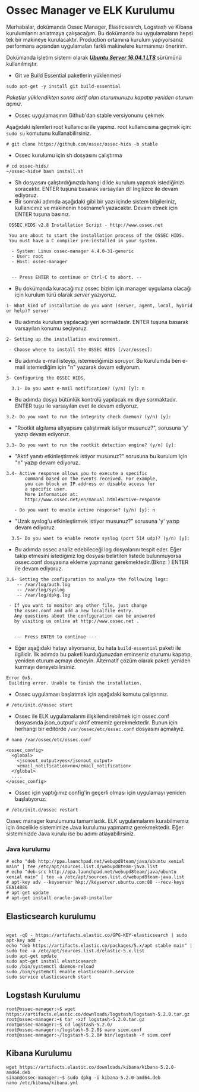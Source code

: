 # Ossec Manager ve ELK Kurulumu

Merhabalar, dokümanda Ossec Manager, Elasticsearch, Logstash ve Kibana kurulumlarını anlatmaya çalışacağım. Bu dokümanda bu uygulamaların hepsi tek bir makineye kurulacaktır. Production ortamına kurulum yapıyorsanız performans açısından uygulamaları farklı makinelere kurmanınızı öneririm.  

Dokümanda işletim sistemi olarak [***Ubuntu Server 16.04.1 LTS***](https://www.ubuntu.com/download/server/thank-you?version=16.04.1&architecture=amd64) sürümünü kullanılmıştır.

* Git ve Build Essential paketlerin yüklenmesi
```
sudo apt-get -y install git build-essential
```
_Paketler yüklendikten sonra aktif olan oturumunuzu kapatıp yeniden oturum açınız._

* Ossec uygulamasının Github'dan stable versiyonunu çekmek

Aşağıdaki işlemleri root kullanıcısı ile yapınız. root kullanıcısına geçmek için: ```sudo su``` komutunu kullanabilirsiniz.

```
# git clone https://github.com/ossec/ossec-hids -b stable
```
* Ossec kurulumu için sh dosyasını çalıştırma

```
# cd ossec-hids/
~/ossec-hids# bash install.sh 
```
* Sh dosyasını çalıştırdığınızda hangi dilde kurulum yapmak istediğinizi soracaktır. ENTER tuşuna basarak varsayılan dil İngilizce ile devam ediyoruz.
* Bir sonraki adımda aşağıdaki gibi bir yazı içinde sistem bilgileriniz, kullanıcınız ve makinenin hostname'i yazacaktır. Devam etmek için ENTER tuşuna basınız.

```
 OSSEC HIDS v2.8 Installation Script - http://www.ossec.net
 
 You are about to start the installation process of the OSSEC HIDS.
 You must have a C compiler pre-installed in your system.
 
  - System: Linux ossec-manager 4.4.0-31-generic
  - User: root
  - Host: ossec-manager


  -- Press ENTER to continue or Ctrl-C to abort. --
```
* Bu dokümanda kuracağımız ossec bizim için manager uygulama olacağı için kurulum türü olarak _server_ yazıyoruz. 
```
1- What kind of installation do you want (server, agent, local, hybrid or help)? server
```

* Bu adımda kurulum yapılacağı yeri sormaktadır. ENTER tuşuna basarak varsayılan konumu seçiyoruz.

```
2- Setting up the installation environment.

 - Choose where to install the OSSEC HIDS [/var/ossec]: 

```
* Bu adımda e-mail isteyip, istemediğimizi soruyor. Bu kurulumda ben e-mail istemediğim için "n" yazarak devam ediyorum.
```
3- Configuring the OSSEC HIDS.

  3.1- Do you want e-mail notification? (y/n) [y]: n
```
* Bu adımda dosya bütünlük kontrolü yapılacak mı diye sormaktadır. ENTER tuşu ile varsayılan evet ile devam ediyoruz.

```
3.2- Do you want to run the integrity check daemon? (y/n) [y]: 
```
* "Rootkit algılama altyapısını çalıştırmak istiyor musunuz?", sorusuna 'y' yazıp devam ediyoruz.
```
3.3- Do you want to run the rootkit detection engine? (y/n) [y]: 
```
* "Aktif yanıtı etkinleştirmek istiyor musunuz?" sorusuna bu kurulum için "n" yazıp devam ediyoruz.
```
3.4- Active response allows you to execute a specific 
       command based on the events received. For example,
       you can block an IP address or disable access for
       a specific user.  
       More information at:
       http://www.ossec.net/en/manual.html#active-response
       
   - Do you want to enable active response? (y/n) [y]: n
```
* "Uzak syslog'u etkinleştirmek istiyor musunuz?" sorusuna 'y' yazıp devam ediyoruz.
```
  3.5- Do you want to enable remote syslog (port 514 udp)? (y/n) [y]: 
```
* Bu adımda ossec analiz edebileceği log dosyalarını tespit eder. Eğer takip etmesini istediğiniz log dosyası belirtilen listede bulunmuyorsa ossec.conf dosyasına ekleme yapmanız gerekmektedir.(Bknz: ) ENTER ile devam ediyoruz.

```
3.6- Setting the configuration to analyze the following logs:
    -- /var/log/auth.log
    -- /var/log/syslog
    -- /var/log/dpkg.log

 - If you want to monitor any other file, just change 
   the ossec.conf and add a new localfile entry.
   Any questions about the configuration can be answered
   by visiting us online at http://www.ossec.net .
   
   
   --- Press ENTER to continue ---

```
* Eğer aşağıdaki hatayı alıyorsanız, bu hata ```build-essential``` paketi ile ilgilidir. İlk adımda bu paketi kurduğunuzdan eminseniz oturumu kapatıp, yeniden oturum açmayı deneyin. Alternatif çözüm olarak paketi yeniden kurmayı deneyebilirsiniz. 
```
Error 0x5.
 Building error. Unable to finish the installation.
```

* Ossec uygulaması başlatmak için aşağıdaki komutu çalıştırınız.
```
# /etc/init.d/ossec start
```
* Ossec ile ELK uygulamalarını ilişkilendirebilmek için ossec.conf dosyasında json_output'u aktif etmemiz gerekmektedir. Bunun için herhangi bir editörde ```/var/ossec/etc/ossec.conf``` dosyasını açmalıyız.
```
# nano /var/ossec/etc/ossec.conf 

<ossec_config>
  <global>
    <jsonout_output>yes</jsonout_output>
    <email_notification>no</email_notification>
  </global>
  ....
</ossec_config>  

```
* Ossec için yaptığımız config'in geçerli olması için uygulamayı yeniden başlatıyoruz.
```
# /etc/init.d/ossec restart
```

Ossec manager kurulumunu tamamladık. ELK uygulamalarını kurabilmemiz için öncelikle sistemimize Java kurulumu yapmamız gerekmektedir. Eğer sisteminizde Java kurulu ise bu adımı atlayabilirsiniz.

### Java kurulumu

```
# echo "deb http://ppa.launchpad.net/webupd8team/java/ubuntu xenial main" | tee /etc/apt/sources.list.d/webupd8team-java.list
# echo "deb-src http://ppa.launchpad.net/webupd8team/java/ubuntu xenial main" | tee -a /etc/apt/sources.list.d/webupd8team-java.list
# apt-key adv --keyserver hkp://keyserver.ubuntu.com:80 --recv-keys EEA14886
# apt-get update
# apt-get install oracle-java8-installer
```

## Elasticsearch kurulumu
```

wget -qO - https://artifacts.elastic.co/GPG-KEY-elasticsearch | sudo apt-key add -
echo "deb https://artifacts.elastic.co/packages/5.x/apt stable main" | sudo tee -a /etc/apt/sources.list.d/elastic-5.x.list
sudo apt-get update
sudo apt-get install elasticsearch
sudo /bin/systemctl daemon-reload
sudo /bin/systemctl enable elasticsearch.service
sudo service elasticsearch start
```

## Logstash Kurulumu

```
root@ossec-manager:~$ wget https://artifacts.elastic.co/downloads/logstash/logstash-5.2.0.tar.gz
root@ossec-manager:~$ tar -xzf logstash-5.2.0.tar.gz 
root@ossec-manager:~$ cd logstash-5.2.0/
root@ossec-manager:~/logstash-5.2.0$ nano siem.conf
root@ossec-manager:~/logstash-5.2.0# bin/logstash -f siem.conf
```



## Kibana Kurulumu

```
wget https://artifacts.elastic.co/downloads/kibana/kibana-5.2.0-amd64.deb
sinan@ossec-manager:~$ sudo dpkg -i kibana-5.2.0-amd64.deb 
nano /etc/kibana/kibana.yml


```
